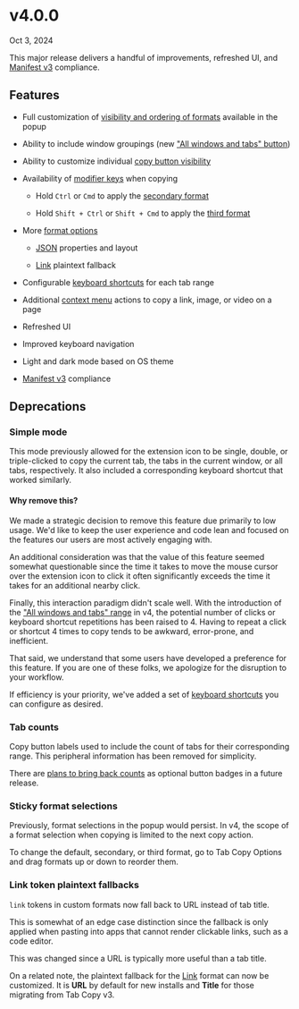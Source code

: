 # v4.0.0

Oct 3, 2024

This major release delivers a handful of improvements, refreshed UI, and [Manifest v3](https://developer.chrome.com/docs/extensions/develop/migrate/what-is-mv3) compliance.

## Features

- Full customization of [visibility and ordering of formats](/docs/options#formats) available in the popup

- Ability to include window groupings (new ["All windows and tabs" button](/docs/popup/copy-buttons))

- Ability to customize individual [copy button visibility](/docs/options#copy-buttons)

- Availability of [modifier keys](/docs/popup/format-selector#format-modifier-keys) when copying

  - Hold `Ctrl` or `Cmd` to apply the [secondary format](/docs/formats/#secondary-format)

  - Hold `Shift + Ctrl` or `Shift + Cmd` to apply the [third format](/docs/formats/#third-format)

- More [format options](/docs/options#format-options)

  - [JSON](/docs/formats/built-in-formats#json) properties and layout

  - [Link](/docs/formats/built-in-formats#link) plaintext fallback

- Configurable [keyboard shortcuts](/docs/keyboard-shortcuts) for each tab range

- Additional [context menu](/docs/context-menu) actions to copy a link, image, or video on a page

- Refreshed UI

- Improved keyboard navigation

- Light and dark mode based on OS theme

- [Manifest v3](https://developer.chrome.com/docs/extensions/develop/migrate/what-is-mv3) compliance

## Deprecations

### Simple mode

This mode previously allowed for the extension icon to be single, double, or triple-clicked to copy the current tab, the tabs in the current window, or all tabs, respectively. It also included a corresponding keyboard shortcut that worked similarly.

#### Why remove this?

We made a strategic decision to remove this feature due primarily to low usage. We'd like to keep the user experience and code lean and focused on the features our users are most actively engaging with.

An additional consideration was that the value of this feature seemed somewhat questionable since the time it takes to move the mouse cursor over the extension icon to click it often significantly exceeds the time it takes for an additional nearby click.

Finally, this interaction paradigm didn't scale well. With the introduction of the ["All windows and tabs" range](/docs/popup/copy-buttons) in v4, the potential number of clicks or keyboard shortcut repetitions has been raised to 4. Having to repeat a click or shortcut 4 times to copy tends to be awkward, error-prone, and inefficient.

That said, we understand that some users have developed a preference for this feature. If you are one of these folks, we apologize for the disruption to your workflow.

If efficiency is your priority, we've added a set of [keyboard shortcuts](/docs/keyboard-shortcuts) you can configure as desired.

### Tab counts

Copy button labels used to include the count of tabs for their corresponding range. This peripheral information has been removed for simplicity.

There are [plans to bring back counts](/roadmap#option-to-show-tab-count-badges-on-copy-buttons) as optional button badges in a future release.

### Sticky format selections

Previously, format selections in the popup would persist. In v4, the scope of a format selection when copying is limited to the next copy action.

To change the default, secondary, or third format, go to Tab Copy Options and drag formats up or down to reorder them.

### Link token plaintext fallbacks

`link` tokens in custom formats now fall back to URL instead of tab title.

This is somewhat of an edge case distinction since the fallback is only applied when pasting into apps that cannot render clickable links, such as a code editor.

This was changed since a URL is typically more useful than a tab title.

On a related note, the plaintext fallback for the [Link](/docs/formats/built-in-formats#link) format can now be customized. It is **URL** by default for new installs and **Title** for those migrating from Tab Copy v3.
